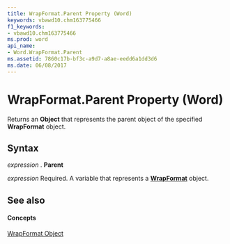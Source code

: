 ```yaml
---
title: WrapFormat.Parent Property (Word)
keywords: vbawd10.chm163775466
f1_keywords:
- vbawd10.chm163775466
ms.prod: word
api_name:
- Word.WrapFormat.Parent
ms.assetid: 7860c17b-bf3c-a9d7-a8ae-eedd6a1dd3d6
ms.date: 06/08/2017
---
```



# WrapFormat.Parent Property (Word)

Returns an **Object** that represents the parent object of the specified **WrapFormat** object.


## Syntax

 _expression_ . **Parent**

 _expression_ Required. A variable that represents a **[WrapFormat](wrapformat-object-word.md)** object.


## See also


#### Concepts


[WrapFormat Object](wrapformat-object-word.md)

